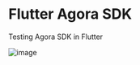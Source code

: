 # Flutter Agora SDK

Testing Agora SDK in Flutter

![image](https://github.com/gsantiago735/flutter_agora_video_call/assets/120698899/55bb75f3-b79c-46c1-84ef-46bc9cccd94e)

